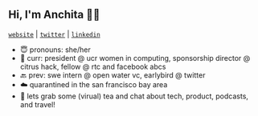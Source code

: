 ## Hi, I'm Anchita 👋🏼 

[`website`](https://anchitab.github.io/) | [`twitter`](https://twitter.com/anchita_bora) | [`linkedin`](https://www.linkedin.com/in/anchitabora) 

- 😇 pronouns: she/her
- 🌱 curr: president @ ucr women in computing, sponsorship director @ citrus hack, fellow @ rtc and facebook abcs
- 🔙 prev: swe intern @ open water vc, earlybird @ twitter
- ☁️ quarantined in the san francisco bay area
- 🍵 lets grab some (virual) tea and chat about tech, product, podcasts, and travel!

<!--
**anchitab/anchitab** is a ✨ _special_ ✨ repository because its `README.md` (this file) appears on your GitHub profile.

Here are some ideas to get you started:

- 🔭 I’m currently working on ...
- 🌱 I’m currently learning ...
- 👯 I’m looking to collaborate on ...
- 🤔 I’m looking for help with ...
- 💬 Ask me about ...
- 📫 How to reach me: ...
- 😄 Pronouns: ...
- ⚡ Fun fact: ...
-->
